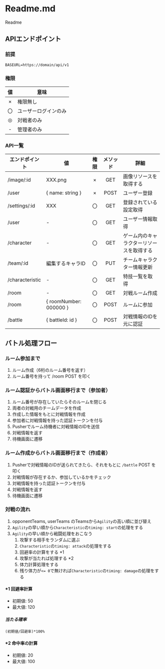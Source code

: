 
# Readme.md

Readme

## APIエンドポイント

### 前提

```env
BASEURL=https://domain/api/v1
```

### 権限

| 値 | 意味 |
|:--:| -- |
| × | 権限無し |
| 〇 | ユーザーログインのみ |
| ◎ | 対戦者のみ |
| - | 管理者のみ |

### API一覧

| エンドポイント | 値 | 権限 | メソッド | 詳細 |
|--|--|:--:|:--:|--|
| /image/:id | XXX.png | × | GET | 画像リソースを取得する |
| /user | { name: string } | × | POST | ユーザー登録 |
| /settings/:id | XXX | 〇 | GET | 登録されている設定取得 |
| /user | - | 〇 | GET | ユーザー情報取得 |
| /character | - | 〇 | GET | ゲーム内のキャラクターリソースを取得する |
| /team/:id | 編集するキャラID | 〇 | PUT | チームキャラクター情報更新 |
| /characteristic | - | 〇 | GET | 特技一覧を取得 |
| /room | - | 〇 | GET | 対戦ルーム作成 |
| /room | { roomNumber: 000000 } | 〇 | POST | ルームに参加 |
| /battle | { battleId: id } | 〇 | POST | 対戦情報のIDを元に認証 |


## バトル処理フロー

### ルーム参加まで

1. ルーム作成（6桁のルーム番号を返す）
2. ルーム番号を持って /room POST を叩く

### ルーム認証からバトル画面移行まで（参加者）

1. ルーム番号が存在していたらそのルームを閉じる
2. 両者の対戦用のチームデータを作成
3. 作成した情報をもとに対戦情報を作成
4. 参加者に対戦情報を持った認証トークンを付与
5. Pusherでルーム待機者に対戦情報のIDを送信
6. 対戦情報を返す
7. 待機画面に遷移

### ルーム作成からバトル画面移行まで（作成者）

1. Pusherで対戦情報のIDが送られてきたら、それをもとに `/battle` POST を叩く
2. 対戦情報が存在するか、参加しているかをチェック
3. 対戦情報を持った認証トークンを付与
4. 対戦情報を返す
5. 待機画面に遷移

### 対戦の流れ

1. opponentTeams, userTeams のTeamsから`Agility`の高い順に並び替え
2. `Agility`の早い順から`Characteristic`の`timing: start`の処理をする
3. `Agility`の早い順から戦闘処理をおこなう
    1. 攻撃する相手をランダムに選ぶ
    2. `Characteristic`の`timing: attack`の処理をする
    3. 回避率の計算をする *1
    4. 攻撃が当たれば処理する *2
    5. 体力計算処理をする
    6. 残り体力が`<= 0`で無ければ`Characteristic`の`timing: damage`の処理をする

#### *1 回避率計算

- 初期値: 50
- 最大値: 120

##### 当たる確率

```txt
(初期値/回避率)*100%
```

#### *2 命中率の計算

- 初期値: 20
- 最大値: 100
